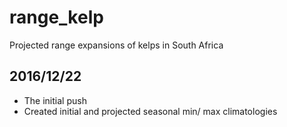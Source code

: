 # range_kelp
Projected range expansions of kelps in South Africa

## 2016/12/22
* The initial push
* Created initial and projected seasonal min/ max climatologies